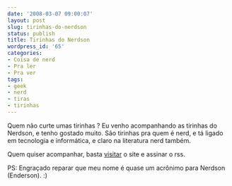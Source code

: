```yaml
---
date: '2008-03-07 09:00:07'
layout: post
slug: tirinhas-do-nerdson
status: publish
title: Tirinhas do Nerdson
wordpress_id: '65'
categories:
- Coisa de nerd
- Pra ler
- Pra ver
tags:
- geek
- nerd
- tiras
- tirinhas
---
```


Quem não curte umas tirinhas ? Eu venho acompanhando as tirinhas do Nerdson, e tenho gostado muito. São tirinhas pra quem é nerd, e tá ligado em tecnologia e informática, e claro na literatura nerd também.

Quem quiser acompanhar, basta [visitar](http://nerdson.com/blog/) o site e assinar o rss.

PS: Engraçado reparar que meu nome é quase um acrônimo para Nerdson (Enderson). :)
